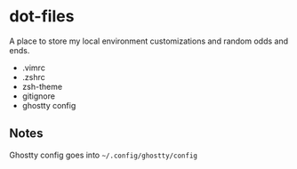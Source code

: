 # dot-files

A place to store my local environment customizations and random odds and ends.

* .vimrc
* .zshrc
* zsh-theme
* gitignore
* ghostty config

## Notes

Ghostty config goes into `~/.config/ghostty/config`
